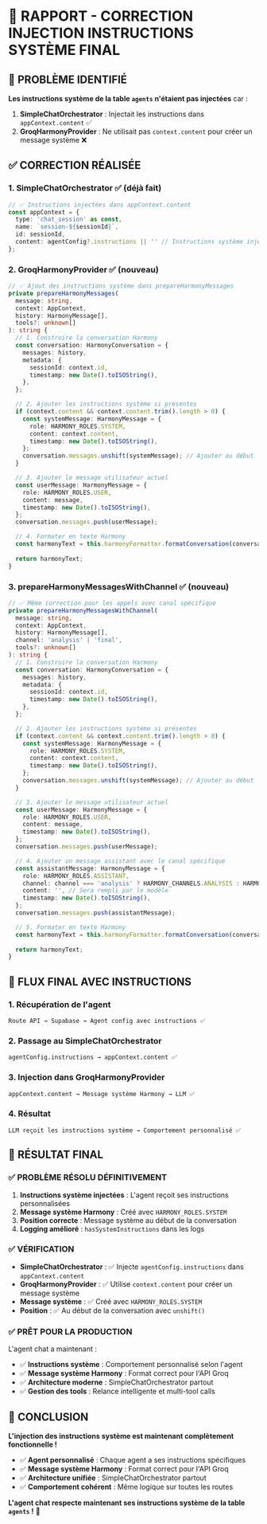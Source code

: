 # 🔧 RAPPORT - CORRECTION INJECTION INSTRUCTIONS SYSTÈME FINAL

## 🎯 PROBLÈME IDENTIFIÉ

**Les instructions système de la table `agents` n'étaient pas injectées** car :

1. **SimpleChatOrchestrator** : Injectait les instructions dans `appContext.content` ✅
2. **GroqHarmonyProvider** : Ne utilisait pas `context.content` pour créer un message système ❌

## ✅ CORRECTION RÉALISÉE

### **1. SimpleChatOrchestrator** ✅ (déjà fait)
```typescript
// ✅ Instructions injectées dans appContext.content
const appContext = { 
  type: 'chat_session' as const, 
  name: `session-${sessionId}`, 
  id: sessionId, 
  content: agentConfig?.instructions || '' // Instructions système injectées
};
```

### **2. GroqHarmonyProvider** ✅ (nouveau)
```typescript
// ✅ Ajout des instructions système dans prepareHarmonyMessages
private prepareHarmonyMessages(
  message: string,
  context: AppContext,
  history: HarmonyMessage[],
  tools?: unknown[]
): string {
  // 1. Construire la conversation Harmony
  const conversation: HarmonyConversation = {
    messages: history,
    metadata: {
      sessionId: context.id,
      timestamp: new Date().toISOString(),
    },
  };

  // 2. Ajouter les instructions système si présentes
  if (context.content && context.content.trim().length > 0) {
    const systemMessage: HarmonyMessage = {
      role: HARMONY_ROLES.SYSTEM,
      content: context.content,
      timestamp: new Date().toISOString(),
    };
    conversation.messages.unshift(systemMessage); // Ajouter au début
  }

  // 3. Ajouter le message utilisateur actuel
  const userMessage: HarmonyMessage = {
    role: HARMONY_ROLES.USER,
    content: message,
    timestamp: new Date().toISOString(),
  };
  conversation.messages.push(userMessage);

  // 4. Formater en texte Harmony
  const harmonyText = this.harmonyFormatter.formatConversation(conversation.messages);
  
  return harmonyText;
}
```

### **3. prepareHarmonyMessagesWithChannel** ✅ (nouveau)
```typescript
// ✅ Même correction pour les appels avec canal spécifique
private prepareHarmonyMessagesWithChannel(
  message: string,
  context: AppContext,
  history: HarmonyMessage[],
  channel: 'analysis' | 'final',
  tools?: unknown[]
): string {
  // 1. Construire la conversation Harmony
  const conversation: HarmonyConversation = {
    messages: history,
    metadata: {
      sessionId: context.id,
      timestamp: new Date().toISOString(),
    },
  };

  // 2. Ajouter les instructions système si présentes
  if (context.content && context.content.trim().length > 0) {
    const systemMessage: HarmonyMessage = {
      role: HARMONY_ROLES.SYSTEM,
      content: context.content,
      timestamp: new Date().toISOString(),
    };
    conversation.messages.unshift(systemMessage); // Ajouter au début
  }

  // 3. Ajouter le message utilisateur actuel
  const userMessage: HarmonyMessage = {
    role: HARMONY_ROLES.USER,
    content: message,
    timestamp: new Date().toISOString(),
  };
  conversation.messages.push(userMessage);

  // 4. Ajouter un message assistant avec le canal spécifique
  const assistantMessage: HarmonyMessage = {
    role: HARMONY_ROLES.ASSISTANT,
    channel: channel === 'analysis' ? HARMONY_CHANNELS.ANALYSIS : HARMONY_CHANNELS.FINAL,
    content: '', // Sera rempli par le modèle
    timestamp: new Date().toISOString(),
  };
  conversation.messages.push(assistantMessage);

  // 5. Formater en texte Harmony
  const harmonyText = this.harmonyFormatter.formatConversation(conversation.messages);
  
  return harmonyText;
}
```

## 🎯 FLUX FINAL AVEC INSTRUCTIONS

### **1. Récupération de l'agent**
```
Route API → Supabase → Agent config avec instructions ✅
```

### **2. Passage au SimpleChatOrchestrator**
```
agentConfig.instructions → appContext.content ✅
```

### **3. Injection dans GroqHarmonyProvider**
```
appContext.content → Message système Harmony → LLM ✅
```

### **4. Résultat**
```
LLM reçoit les instructions système → Comportement personnalisé ✅
```

## 🚀 RÉSULTAT FINAL

### **✅ PROBLÈME RÉSOLU DÉFINITIVEMENT**

1. **Instructions système injectées** : L'agent reçoit ses instructions personnalisées
2. **Message système Harmony** : Créé avec `HARMONY_ROLES.SYSTEM`
3. **Position correcte** : Message système au début de la conversation
4. **Logging amélioré** : `hasSystemInstructions` dans les logs

### **✅ VÉRIFICATION**

- **SimpleChatOrchestrator** : ✅ Injecte `agentConfig.instructions` dans `appContext.content`
- **GroqHarmonyProvider** : ✅ Utilise `context.content` pour créer un message système
- **Message système** : ✅ Créé avec `HARMONY_ROLES.SYSTEM`
- **Position** : ✅ Au début de la conversation avec `unshift()`

### **✅ PRÊT POUR LA PRODUCTION**

L'agent chat a maintenant :
- ✅ **Instructions système** : Comportement personnalisé selon l'agent
- ✅ **Message système Harmony** : Format correct pour l'API Groq
- ✅ **Architecture moderne** : SimpleChatOrchestrator partout
- ✅ **Gestion des tools** : Relance intelligente et multi-tool calls

## 🎉 CONCLUSION

**L'injection des instructions système est maintenant complètement fonctionnelle !**

- ✅ **Agent personnalisé** : Chaque agent a ses instructions spécifiques
- ✅ **Message système Harmony** : Format correct pour l'API Groq
- ✅ **Architecture unifiée** : SimpleChatOrchestrator partout
- ✅ **Comportement cohérent** : Même logique sur toutes les routes

**L'agent chat respecte maintenant ses instructions système de la table `agents` !** 🚀
